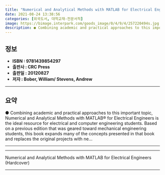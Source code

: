 ```yaml
---
title: "Numerical and Analytical Methods with MATLAB for Electrical Engineers (Hardcover)"
date: 2021-08-24 13:38:56
categories: [외국도서, 대학교재-전문서적]
image: https://bimage.interpark.com/goods_image/0/4/9/4/257220494s.jpg
description: ● Combining academic and practical approaches to this important topic, Numerical and Analytical Methods with MATLAB® for Electrical Engineers is the ideal reso
---
```


## **정보**

- **ISBN : 9781439854297**
- **출판사 : CRC Press**
- **출판일 : 20120827**
- **저자 : Bober, William/ Stevens, Andrew**

------



## **요약**

●  Combining academic and practical approaches to this important topic, Numerical and Analytical Methods with MATLAB® for Electrical Engineers is the ideal resource for electrical and computer engineering students. Based on a previous edition that was geared toward mechanical engineering students, this book expands many of the concepts presented in that book and replaces the original projects with ne...

------



------


Numerical and Analytical Methods with MATLAB for Electrical Engineers (Hardcover) 

------


